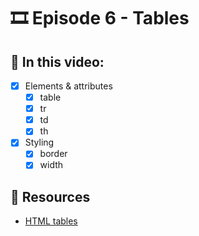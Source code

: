 # 🎞️ Episode 6 - Tables

## 📝 In this video:
- [x] Elements & attributes
  - [x] table
  - [x] tr
  - [x] td
  - [x] th
- [x] Styling
  - [x] border
  - [x] width

## 🔗 Resources
- [HTML tables](https://www.w3schools.com/tags/tag_table.asp#:~:text=An%20HTML%20table%20consists%20of,%2C%20and%20elements.)
